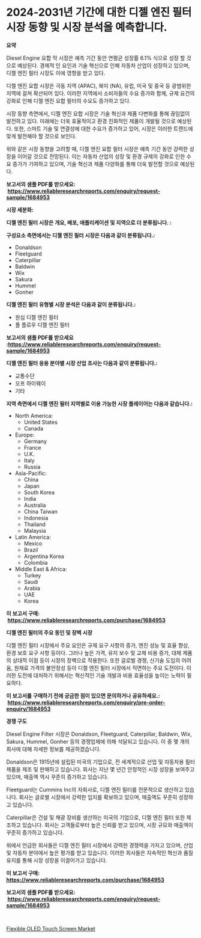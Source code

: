 <p><h1>2024-2031년 기간에 대한 디젤 엔진 필터 시장 동향 및 시장 분석을 예측합니다.</h1></p><p><strong>요약</strong></p>
<p><p>Diesel Engine 요합 막 시장은 예측 기간 동안 연평균 성장률 6.1% 식으로 성장 할 것으로 예상된다. 경제적 인 요인과 기술 혁신으로 인해 자동차 산업이 성장하고 있으며, 디젤 엔진 필터 시장도 이에 영향을 받고 있다.</p><p>디젤 엔진 요합 시장은 극동 지역 (APAC), 북미 (NA), 유럽, 미국 및 중국 등 광범위한 지역에 걸쳐 확산되어 있다. 이러한 지역에서 소비자들의 수요 증가와 함께, 규제 요건의 강화로 인해 디젤 엔진 요합 필터의 수요도 증가하고 있다.</p><p>시장 동향 측면에서, 디젤 엔진 요합 시장은 기술 혁신과 제품 다변화를 통해 끊임없이 발전하고 있다. 미래에는 더욱 효율적이고 환경 친화적인 제품이 개발될 것으로 예상된다. 또한, 스마트 기술 및 연결성에 대한 수요가 증가하고 있어, 시장은 이러한 트렌드에 맞게 발전해야 할 것으로 보인다.</p><p>위와 같은 시장 동향을 고려할 때, 디젤 엔진 요합 필터 시장은 예측 기간 동안 강력한 성장을 이어갈 것으로 전망된다. 이는 자동차 산업의 성장 및 환경 규제의 강화로 인한 수요 증가가 기여하고 있으며, 기술 혁신과 제품 다양화를 통해 더욱 발전할 것으로 예상된다.</p></p>
<p><strong>보고서의 샘플 PDF를 받으세요: &nbsp;<a href="https://www.reliableresearchreports.com/enquiry/request-sample/1684953">https://www.reliableresearchreports.com/enquiry/request-sample/1684953</a></strong></p>
<p><strong>시장 세분화:</strong></p>
<p><strong> 디젤 엔진 필터 시장은 개요, 배포, 애플리케이션 및 지역으로 더 분류됩니다. :</strong></p>
<p><strong>구성요소 측면에서는 디젤 엔진 필터 시장은 다음과 같이 분류됩니다.:</strong></p>
<p><ul><li>Donaldson</li><li>Fleetguard</li><li>Caterpillar</li><li>Baldwin</li><li>Wix</li><li>Sakura</li><li>Hummel</li><li>Gonher</li></ul></p>
<p><strong> 디젤 엔진 필터 유형별 시장 분석은 다음과 같이 분류됩니다.:</strong></p>
<p><ul><li>원심 디젤 엔진 필터</li><li>풀 플로우 디젤 엔진 필터</li></ul></p>
<p><strong>보고서의 샘플 PDF를 받으세요 :<a href="https://www.reliableresearchreports.com/enquiry/request-sample/1684953">https://www.reliableresearchreports.com/enquiry/request-sample/1684953</a></strong></p>
<p><strong> 디젤 엔진 필터 응용 분야별 시장 산업 조사는 다음과 같이 분류됩니다.:</strong></p>
<p><ul><li>교통수단</li><li>오프 하이웨이</li><li>기타</li></ul></p>
<p><strong>지역 측면에서 디젤 엔진 필터 지역별로 이용 가능한 시장 플레이어는 다음과 같습니다.:</strong></p>
<p><ul>
    <li>
        North America:
        <ul>
            <li>United States</li>
            <li>Canada</li>
        </ul>
    </li>
    <li>
        Europe:
        <ul>
            <li>Germany</li>
            <li>France</li>
            <li>U.K.</li>
            <li>Italy</li>
            <li>Russia</li>
        </ul>
    </li>
    <li>
        Asia-Pacific:
        <ul>
            <li>China</li>
            <li>Japan</li>
            <li>South Korea</li>
            <li>India</li>
            <li>Australia</li>
            <li>China Taiwan</li>
            <li>Indonesia</li>
            <li>Thailand</li>
            <li>Malaysia</li>
        </ul>
    </li>
    <li>
        Latin America:
        <ul>
            <li>Mexico</li>
            <li>Brazil</li>
            <li>Argentina Korea</li>
            <li>Colombia</li>
        </ul>
    </li>
    <li>
        Middle East & Africa:
        <ul>
            <li>Turkey</li>
            <li>Saudi</li>
            <li>Arabia</li>
            <li>UAE</li>
            <li>Korea</li>
        </ul>
    </li>
    </ul></p>
<p><strong>이 보고서 구매: &nbsp;<a href="https://www.reliableresearchreports.com/purchase/1684953">https://www.reliableresearchreports.com/purchase/1684953</a></strong></p>
<p><strong>디젤 엔진 필터의 주요 동인 및 장벽 시장</strong></p>
<p><p>디젤 엔진 필터 시장에서 주요 요인은 규제 요구 사항의 증가, 엔진 성능 및 효율 향상, 환경 보호 요구 사항 등이다. 그러나 높은 가격, 유지 보수 및 교체 비용 증가, 대체 제품의 상대적 이점 등이 시장의 장벽으로 작용한다. 또한 글로벌 경쟁, 신기술 도입의 어려움, 원재료 가격의 불안정성 등이 디젤 엔진 필터 시장에서 직면하는 주요 도전이다. 이러한 도전에 대처하기 위해서는 혁신적인 기술 개발과 비용 효율성을 높이는 노력이 필요하다.</p></p>
<p><strong>이 보고서를 구매하기 전에 궁금한 점이 있으면 문의하거나 공유하세요.: &nbsp;<a href="https://www.reliableresearchreports.com/enquiry/pre-order-enquiry/1684953">https://www.reliableresearchreports.com/enquiry/pre-order-enquiry/1684953</a></strong></p>
<p><strong>경쟁 구도</strong></p>
<p><p>Diesel Engine Filter 시장은 Donaldson, Fleetguard, Caterpillar, Baldwin, Wix, Sakura, Hummel, Gonher 등의 경쟁업체에 의해 석달되고 있습니다. 이 중 몇 개의 회사에 대해 자세한 정보를 제공하겠습니다.</p><p>Donaldson은 1915년에 설립된 미국의 기업으로, 전 세계적으로 산업 및 자동차용 필터 제품을 제조 및 판매하고 있습니다. 회사는 지난 몇 년간 안정적인 시장 성장을 보여주고 있으며, 매출액 역시 꾸준히 증가하고 있습니다.</p><p>Fleetguard는 Cummins Inc의 자회사로, 디젤 엔진 필터를 전문적으로 생산하고 있습니다. 회사는 글로벌 시장에서 강력한 입지를 확보하고 있으며, 매출액도 꾸준히 성장하고 있습니다.</p><p>Caterpillar은 건설 및 채광 장비를 생산하는 미국의 기업으로, 디젤 엔진 필터 또한 제조하고 있습니다. 회사는 고객들로부터 높은 신뢰를 받고 있으며, 시장 규모와 매출액이 꾸준히 증가하고 있습니다.</p><p>위에서 언급한 회사들은 디젤 엔진 필터 시장에서 강력한 경쟁력을 가지고 있으며, 산업 및 자동차 분야에서 높은 평가를 받고 있습니다. 이러한 회사들은 지속적인 혁신과 품질 유지를 통해 시장 성장을 이끌어가고 있습니다.</p></p>
<p><strong>이 보고서 구매: &nbsp; <a href="https://www.reliableresearchreports.com/purchase/1684953">https://www.reliableresearchreports.com/purchase/1684953</a></strong></p>
<p><strong>보고서의 샘플 PDF를 받으세요: &nbsp;<a href="https://www.reliableresearchreports.com/enquiry/request-sample/1684953">https://www.reliableresearchreports.com/enquiry/request-sample/1684953</a></strong><strong></strong></p>
<p>&nbsp;</p>
<p><p><a href="https://github.com/BryceTownsendr/Market-Research-Report-List-4/blob/main/flexible-oled-touch-screen-market.md">Flexible OLED Touch Screen Market</a></p></p>